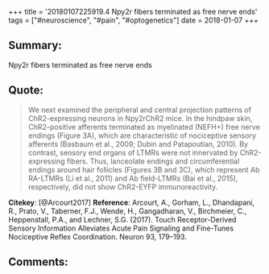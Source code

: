 +++
title = '20180107225919.4 Npy2r fibers terminated as free nerve ends'
tags = ["#neuroscience", "#pain", "#optogenetics"]
date = 2018-01-07
+++

## Summary:
 Npy2r fibers terminated as free nerve ends


## Quote:
>We next examined the peripheral and central projection patterns of ChR2-expressing neurons in Npy2rChR2 mice. In the hindpaw skin, ChR2-positive afferents terminated as myelinated (NEFH+) free nerve endings (Figure 3A), which are characteristic of nociceptive sensory afferents (Basbaum et al., 2009; Dubin and Patapoutian, 2010). By contrast, sensory end organs of LTMRs were not innervated by ChR2-expressing fibers. Thus, lanceolate endings and circumferential endings around hair follicles (Figures 3B and 3C), which represent Ab RA-LTMRs (Li et al., 2011) and Ab field-LTMRs (Bai et al., 2015), respectively, did not show ChR2-EYFP immunoreactivity.

**Citekey**: [@Arcourt2017]
**Reference**: Arcourt, A., Gorham, L., Dhandapani, R., Prato, V., Taberner, F.J., Wende, H., Gangadharan, V., Birchmeier, C., Heppenstall, P.A., and Lechner, S.G. (2017). Touch Receptor-Derived Sensory Information Alleviates Acute Pain Signaling and Fine-Tunes Nociceptive Reflex Coordination. Neuron 93, 179–193.

## Comments: